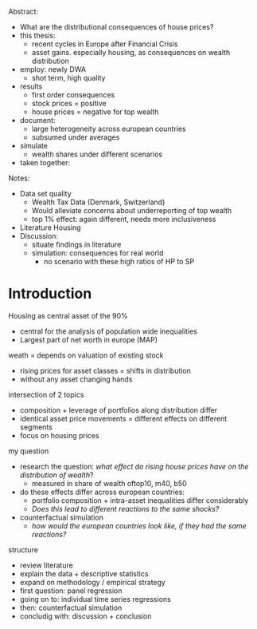 Abstract:

- What are the distributional consequences of house prices?
- this thesis: 
  - recent cycles in Europe after Financial Crisis
  - asset gains. especially housing, as consequences on wealth distribution
- employ: newly DWA
  - shot term, high quality
- results
  - first order consequences
  - stock prices = positive
  - house prices = negative for top wealth
- document:
  - large heterogeneity across european countries
  - subsumed under averages
- simulate
  - wealth shares under different scenarios
- taken together: 



Notes:

- Data set quality
  - Wealth Tax Data (Denmark, Switzerland)
  - Would alleviate concerns about underreporting of top wealth
  - top 1% effect: again different, needs more inclusiveness
- Literature Housing
- Discussion: 
  - situate findings in literature
  - simulation: consequences for real world
    - no scenario with these high ratios of HP to SP






# Introduction



Housing as central asset of the 90%

- central for the analysis of population wide inequalities
- Largest part of net worth in europe (MAP)



weath = depends on valuation of existing stock

- rising prices for asset classes = shifts in distribution 
- without any asset changing hands



intersection of 2 topics

- composition + leverage of portfolios along distribution differ
- identical asset price movements = different effects on different segments
- focus on housing prices 





my question 

- research the question: *what effect do rising house prices have on the distribution of wealth*?
  - measured in share of wealth oftop10, m40, b50
- do these effects differ across european countries:
  - portfolio composition + intra-asset inequalities differ considerably
  - *Does this lead to different reactions to the same shocks?*
- counterfactual simulation
  - *how would the european countries look like, if they had the same reactions?*





structure

- review literature
- explain the data + descriptive statistics
- expand on methodology / empirical strategy
- first question: panel regression
- going on to: individual time series regressions
- then: counterfactual simulation
- concludig with: discussion + conclusion



